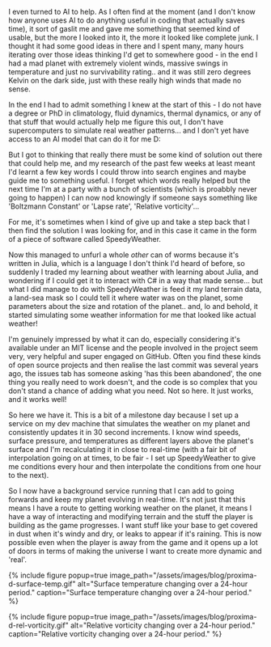 
I even turned to AI to help. As I often find at the moment (and I don't know how anyone uses AI to do anything useful in coding that actually saves time), it sort of gaslit me and gave me something that seemed kind of usable, but the more I looked into it, the more it looked like complete junk. I thought it had some good ideas in there and I spent many, many hours iterating over those ideas thinking I'd get to somewhere good - in the end I had a mad planet with extremely violent winds, massive swings in temperature and just no survivability rating.. and it was still zero degrees Kelvin on the dark side, just with these really high winds that made no sense.

In the end I had to admit something I knew at the start of this - I do not have a degree or PhD in climatology, fluid dynamics, thermal dynamics, or any of that stuff that would actually help me figure this out, I don't have supercomputers to simulate real weather patterns... and I don't yet have access to an AI model that can do it for me D:

But I got to thinking that really there must be some kind of solution out there that could help me, and my research of the past few weeks at least meant I'd learnt a few key words I could throw into search engines and maybe guide me to something useful. I forget which words really helped but the next time I'm at a party with a bunch of scientists (which is proabbly never going to happen) I can now nod knowingly if someone says something like 'Boltzmann Constant' or 'Lapse rate', 'Relative vorticity'...

For me, it's sometimes when I kind of give up and take a step back that I then find the solution I was looking for, and in this case it came in the form of a piece of software called SpeedyWeather.

Now this managed to unfurl a whole *other* can of worms because it's written in Julia, which is a language I don't think I'd heard of before, so suddenly I traded my learning about weather with learning about Julia, and wondering if I could get it to interact with C# in a way that made sense... but what I did manage to do with SpeedyWeather is feed it my land terrain data, a land-sea mask so I could tell it where water was on the planet, some parameters about the size and rotation of the planet.. and, lo and behold, it started simulating some weather information for me that looked like actual weather!

I'm genuinely impressed by what it can do, especially considering it's available under an MIT license and the people involved in the project seem very, very helpful and super engaged on GitHub. Often you find these kinds of open source projects and then realise the last commit was several years ago, the issues tab has someone asking 'has this been abandoned', the one thing you really need to work doesn't, and the code is so complex that you don't stand a chance of adding what you need. Not so here. It just works, and it works well!

So here we have it. This is a bit of a milestone day because I set up a service on my dev machine that simulates the weather on my planet and consistently updates it in 30 second increments. I know wind speeds, surface pressure, and temperatures as different layers above the planet's surface and I'm recalculating it in close to real-time (with a fair bit of interpolation going on at times, to be fair - I set up SpeedyWeather to give me conditions every hour and then interpolate the conditions from one hour to the next).

So I now have a background service running that I can add to going forwards and keep my planet evolving in real-time. It's not just that this means I have a route to getting working weather on the planet, it means I have a way of interacting and modifying terrain and the stuff the player is building as the game progresses. I want stuff like your base to get covered in dust when it's windy and dry, or leaks to appear if it's raining. This is now possible even when the player is away from the game and it opens up a lot of doors in terms of making the universe I want to create more dynamic and 'real'.

{% include figure popup=true image_path="/assets/images/blog/proxima-d-surface-temp.gif" alt="Surface temperature changing over a 24-hour period." caption="Surface temperature changing over a 24-hour period." %}

{% include figure popup=true image_path="/assets/images/blog/proxima-d-rel-vorticity.gif" alt="Relative vorticity changing over a 24-hour period." caption="Relative vorticity changing over a 24-hour period." %}
